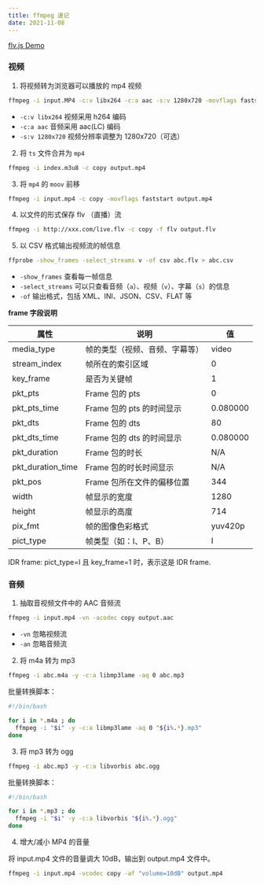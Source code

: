 ```yaml
---
title: ffmpeg 速记
date: 2021-11-08
---
```


[flv.js Demo](http://bilibili.github.io/flv.js/demo/)

### 视频

1. 将视频转为浏览器可以播放的 mp4 视频

```bash
ffmpeg -i input.MP4 -c:v libx264 -c:a aac -s:v 1280x720 -movflags faststart output.mp4
```

- `-c:v libx264` 视频采用 h264 编码
- `-c:a aac` 音频采用 aac(LC) 编码
- `-s:v 1280x720` 视频分辨率调整为 1280x720（可选）

2. 将 `ts` 文件合并为 `mp4`

```bash
ffmpeg -i index.m3u8 -c copy output.mp4
```

3. 将 `mp4` 的 `moov` 前移

```bash
ffmpeg -i input.mp4 -c copy -movflags faststart output.mp4
```

4. 以文件的形式保存 flv （直播）流

```bash
ffmpeg -i http://xxx.com/live.flv -c copy -f flv output.flv
```

5. 以 CSV 格式输出视频流的帧信息

```bash
ffprobe -show_frames -select_streams v -of csv abc.flv > abc.csv
```

- `-show_frames` 查看每一帧信息
- `-select_streams` 可以只查看音频（`a`）、视频（`v`）、字幕（`s`）的信息
- `-of` 输出格式，包括 XML、INI、JSON、CSV、FLAT 等

**frame 字段说明**

| 属性 | 说明 | 值 |
|---|---|---|
| media_type | 帧的类型（视频、音频、字幕等） | video |
| stream_index | 帧所在的索引区域 | 0 |
| key_frame | 是否为关键帧 | 1 |
| pkt_pts | Frame 包的 pts | 0 |
| pkt_pts_time | Frame 包的 pts 的时间显示 | 0.080000 |
| pkt_dts | Frame 包的 dts | 80 |
| pkt_dts_time | Frame 包的 dts 的时间显示 | 0.080000 |
| pkt_duration | Frame 包的时长 | N/A |
| pkt_duration_time | Frame 包的时长时间显示 | N/A |
| pkt_pos | Frame 包所在文件的偏移位置 | 344 |
| width | 帧显示的宽度 | 1280 |
| height | 帧显示的高度 | 714 |
| pix_fmt | 帧的图像色彩格式 | yuv420p |
| pict_type | 帧类型（如：I、P、B） | I |

IDR frame: pict_type=I 且 key_frame=1 时，表示这是 IDR frame.

### 音频

1. 抽取音视频文件中的 AAC 音频流

```bash
ffmpeg -i input.mp4 -vn -acodec copy output.aac
```

- `-vn` 忽略视频流
- `-an` 忽略音频流

2. 将 m4a 转为 mp3

```bash
ffmpeg -i abc.m4a -y -c:a libmp3lame -aq 0 abc.mp3
```

批量转换脚本：

```bash
#!/bin/bash

for i in *.m4a ; do
  ffmpeg -i "$i" -y -c:a libmp3lame -aq 0 "${i%.*}.mp3"
done
```

3. 将 mp3 转为 ogg

```bash
ffmpeg -i abc.mp3 -y -c:a libvorbis abc.ogg
```

批量转换脚本：

```bash
#!/bin/bash

for i in *.mp3 ; do
  ffmpeg -i "$i" -y -c:a libvorbis "${i%.*}.ogg"
done
```

4. 增大/减小 MP4 的音量

将 input.mp4 文件的音量调大 10dB，输出到 output.mp4 文件中。

```bash
ffmpeg -i input.mp4 -vcodec copy -af "volume=10dB" output.mp4
```
